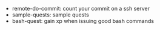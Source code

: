 * remote-do-commit: count your commit on a ssh server
* sample-quests: sample quests
* bash-quest: gain xp when issuing good bash commands
